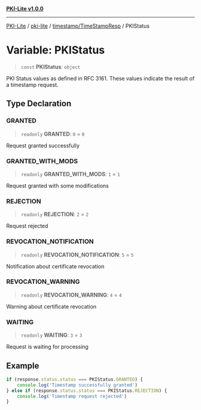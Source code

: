 [**PKI-Lite v1.0.0**](../../../../README.md)

---

[PKI-Lite](../../../../README.md) / [pki-lite](../../../README.md) / [timestamp/TimeStampResp](../README.md) / PKIStatus

# Variable: PKIStatus

> `const` **PKIStatus**: `object`

PKI Status values as defined in RFC 3161.
These values indicate the result of a timestamp request.

## Type Declaration

### GRANTED

> `readonly` **GRANTED**: `0` = `0`

Request granted successfully

### GRANTED_WITH_MODS

> `readonly` **GRANTED_WITH_MODS**: `1` = `1`

Request granted with some modifications

### REJECTION

> `readonly` **REJECTION**: `2` = `2`

Request rejected

### REVOCATION_NOTIFICATION

> `readonly` **REVOCATION_NOTIFICATION**: `5` = `5`

Notification about certificate revocation

### REVOCATION_WARNING

> `readonly` **REVOCATION_WARNING**: `4` = `4`

Warning about certificate revocation

### WAITING

> `readonly` **WAITING**: `3` = `3`

Request is waiting for processing

## Example

```typescript
if (response.status.status === PKIStatus.GRANTED) {
    console.log('Timestamp successfully granted')
} else if (response.status.status === PKIStatus.REJECTION) {
    console.log('Timestamp request rejected')
}
```
